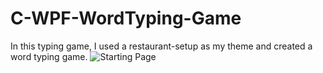 # C-WPF-WordTyping-Game
In this typing game, I used a restaurant-setup as my theme and created a word typing game.
![Starting Page](https://github.com/hiuhongyung/CSharp-WPF-WordTyping-Game/blob/main/screenshots/starting_page.png)
